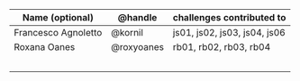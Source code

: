 | Name (optional)     | @handle    | challenges contributed to    |
| ------------------- | ---------- | ---------------------------- |
| Francesco Agnoletto | @kornil    | js01, js02, js03, js04, js06 |
| Roxana Oanes        | @roxyoanes | rb01, rb02, rb03, rb04       |
|                     |            |                              |
|                     |            |                              |
|                     |            |                              |
|                     |            |                              |
|                     |            |                              |

